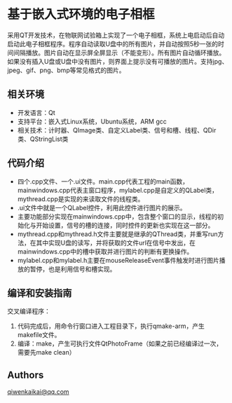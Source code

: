 
 # 基于嵌入式环境的电子相框
采用QT开发技术，在物联网试验箱上实现了一个电子相框，系统上电启动后自动启动此电子相框程序。程序自动读取U盘中的所有图片，并自动按照5秒一张的时间间隔播放。图片自动在显示屏全屏显示（不能变形）。所有图片自动循环播放。如果没有插入U盘或U盘中没有图片，则界面上提示没有可播放的图片。支持jpg、jpeg、gif、png、bmp等常见格式的图片。

## 相关环境
- 开发语言：Qt
- 支持平台：嵌入式Linux系统，Ubuntu系统，ARM gcc
- 相关技术：计时器、QImage类、自定义Label类、信号和槽、线程、QDir类、QStringList类

## 代码介绍  
- 四个.cpp文件、一个.ui文件。main.cpp代表工程的main函数，mainwindows.cpp代表主窗口程序，mylabel.cpp是自定义的QLabel类，mythread.cpp是实现的来读取文件的线程类。  
- .ui文件中就是一个QLabel控件，利用此控件进行图片的展示。  
- 主要功能部分实现在mainwindows.cpp中，包含整个窗口的显示，线程的初始化与开始设置，信号的槽的连接，同时控件的更新也实现在这一部分。  
- mythread.cpp和mythread.h文件主要就是继承的QThread类，并重写run方法，在其中实现U盘的读写，并将获取的文件url在信号中发出，在mainwindows.cpp中的槽中获取并进行图片的判断有更换操作。
- mylabel.cpp和mylabel.h主要在mouseReleaseEvent事件触发时进行图片播放的暂停，也是利用信号和槽实现。  

## 编译和安装指南
交叉编译程序：  
1. 代码完成后，用命令行窗口进入工程目录下，执行qmake-arm，产生makefile文件。  
2. 编译：make，产生可执行文件QtPhotoFrame（如果之前已经编译过一次，需要先make clean）

## Authors
qiwenkaikai@qq.com
